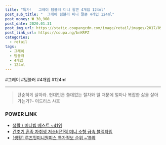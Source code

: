 ```yaml
--- 
title: "특가!   그레이 텀블러 미니 팔콘 4개입 124ml" 
post_sub_title: "  그레이 텀블러 미니 팔콘 4개입 124ml" 
post_money: ₩ 30,960 
post_date: 2020.01.31 
post_img_url: https://static.coupangcdn.com/image/retail/images/2017/09/14/17/6/5c7e048f-83e3-4f18-b670-9f9f9f4c5d3d.jpg 
post_link_url: https://coupa.ng/bnKRPZ 
categories: 
  - retail 
tags: 
  - 그레이 
  - 텀블러 
  - 4개입 
  - 124ml 
--- 
```

  #그레이 #텀블러 #4개입 #124ml 
<hr> 

> 단순하게 살아라. 현대인은 쓸데없는 절차와 일 때문에 얼마나 복잡한 삶을 살아가는가?– 이드리스 샤흐 


### POWER LINK

* <a href="https://blog.naver.com/santokki14/221777187321" target="_blank">생활 / 미니빔 베스트 ~41위</a>
* <a href="https://blog.naver.com/an0733/221784846833" target="_blank">건조기 혼족 자취생 저소비전력 미니 소형 급속 블랙타입</a>
* <a href="https://blog.naver.com/sakai111/221776093927" target="_blank"> [생활] 루즈핏미니원피스 특가정보 순위 ~19위</a>
